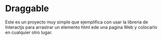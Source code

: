 # Draggable 

Este es un proyecto muy simple que ejemplifica con usar la libreria de Interactjs para arrastrar un elemento html ede una pagina Web y colocarlo en cualquier otro lugar.
